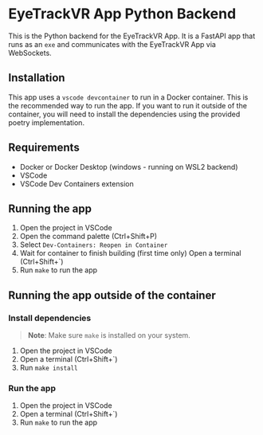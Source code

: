 # EyeTrackVR App Python Backend

This is the Python backend for the EyeTrackVR App. It is a FastAPI app that runs as an `exe` and communicates with the EyeTrackVR App via WebSockets.

## Installation

This app uses a `vscode devcontainer` to run in a Docker container. This is the recommended way to run the app. If you want to run it outside of the container, you will need to install the dependencies using the provided poetry implementation.

## Requirements

- Docker or Docker Desktop (windows - running on WSL2 backend)
- VSCode
- VSCode Dev Containers extension

## Running the app

1. Open the project in VSCode
2. Open the command palette (Ctrl+Shift+P)
3. Select `Dev-Containers: Reopen in Container`
4. Wait for container to finish building (first time only) Open a terminal (Ctrl+Shift+`)
5. Run `make` to run the app


## Running the app outside of the container

### Install dependencies

> **Note**: Make sure `make` is installed on your system.

1. Open the project in VSCode
2. Open a terminal (Ctrl+Shift+`)
3. Run `make install`

### Run the app

1. Open the project in VSCode
2. Open a terminal (Ctrl+Shift+`)
3. Run `make` to run the app

